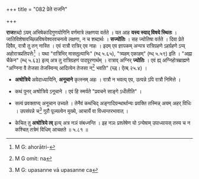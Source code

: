 +++
title = "082 प्रेते राजनि"

+++


**राज**शब्दो ऽयम् अभिषेकादिगुणयोगिनि वर्णमात्रे लक्षणया वर्तते । यत आह **यस्य स्याद् विषये स्थितः** । जातिविशेषावच्छिन्नविषयेश्वरवचनत्वे लक्षणा, न च शब्दार्थः । **सज्योतिः** । सह ज्योतिषा वर्तते । दिवा प्रेते दिवैव, रात्रौ तु तन् नास्ति । एवं रात्रौ रात्रिर् एव नाहः । इदम् एव ज्ञापकम् अन्यत्र रात्रिग्रहणे ऽहर्ग्रहणे ऽप्य् अहोरात्रप्रतिपत्तेः[^१८४] । यथा "रात्रिभिर् मासतुल्याभिः" (म्ध् ५.६५), "त्र्यहम् एकाहम्" (म्ध् ५.५९) इति । "अह्ना चैकेन" (म्ध् ५.६३) इत्य् अत्र तु रात्रिग्रहणं पादपूरणार्थम् । रात्राव् अग्निर् **ज्योतिः** । एवं ह्य् अग्निहोत्रब्राह्मणे "अग्निना वै तेजसा तेजस्विन्य् आदित्येन तेजसा न[^१८५] भवति" (च्ड़्। ऐत्ब् २५.४) ।


[^१८५]:
     M G omit: na


[^१८४]:
     M G: ahorātri-

- **अश्रोत्रिये** अवेदाध्यायिनि, **अनूचाने** कृत्स्नम् अहः । रात्रौ न भवत्य् एव, उत्पन्ने ऽपि रात्रौ निमित्ते । 

- कथं पुनर् अश्रोत्रिये ऽनूचाने । एवं हि स्मर्यते "प्रवचने साङ्गे ऽधीतीति" ।

- सत्यं प्रवक्ताप्य् अनूचान उच्यते । तेनैवं कथंचिद् अङ्गादिग्रन्थार्थान्यः प्रवक्ति तस्मिन्न् अयम् अहर् विधिः । उपसंपन्ने च[^१८६] गुरौ पूज्यत्वेन मुख्ये, आचार्ये वा विध्यन्तरभावात् । 


[^१८६]:
     M G: upasanne vā upasanne ca

- केचित् तु **अश्रोत्रिये त्व्** इत्य् अत्र नञं संबध्नन्ति । इह नञः प्रश्लेषेण यो ऽन्येषाम् उपाध्यायस् तस्य च न कश्चित् तत्रेमं विधिम् आचक्षते ॥ ५.८१ ॥